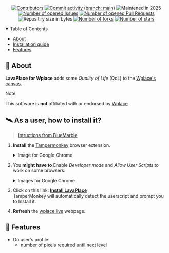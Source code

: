 <div align="center" tabindex="-1" title="Oh, found one secret! 🥚">

[![Contributors](https://img.shields.io/github/contributors/volcanofr/Wplace-LavaPlace?style=flat-square&label=Contributors)](https://github.com/volcanofr/Wplace-LavaPlace/graphs/contributors)
[![Commit activity (branch:
main)](https://img.shields.io/github/commit-activity/y/volcanofr/Wplace-LavaPlace/main?style=flat-square&label=Commit%20activity)](https://github.com/volcanofr/Wplace-LavaPlace/commits/main)
![Maintened in 2025](https://img.shields.io/maintenance/yes/2025?style=flat-square&label=Actively%20maintened)<!-- HAVE TO BE UPDATED EVERY YEAR -->
[![Number of opened Issues](https://img.shields.io/github/issues/volcanofr/Wplace-LavaPlace?style=flat-square&label=Issues)](https://github.com/volcanofr/Wplace-LavaPlace/issues)
[![Number of opened Pull
Requests](https://img.shields.io/github/issues-pr/volcanofr/Wplace-LavaPlace?style=flat-square&label=Pull%20Requests)](https://github.com/volcanofr/Wplace-LavaPlace/pulls)
<br />
![Repositiry size in bytes](https://img.shields.io/github/languages/code-size/volcanofr/Wplace-LavaPlace?style=flat-square&label=Repository%20size)
[![Number of forks](https://img.shields.io/github/forks/volcanofr/Wplace-LavaPlace?style=flat-square&label=Forks)](https://github.com/pxlsspace/volcanofr/Wplace-LavaPlace)
[![Number of stars](https://img.shields.io/github/stars/volcanofr/Wplace-LavaPlace?style=flat-square&label=Stars)](#repository-details-container)

</div>

<details open>
<summary>Table of Contents</summary>

* [About](#-about)
* [Installation guide](#️-as-a-user-how-to-install-it)
* [Features](#-features)

</details>

## 🚀 About

**LavaPlace for Wplace** adds some *Quality of Life* (QoL) to the [Wplace's
canvas](https://wplace.live/).

> [!NOTE]
> This software is **not** affiliated with or endorsed by
> [Wplace](https://wplace.live/terms/terms-of-service).

## 🛰️ As a user, how to install it?

> [Intructions from BlueMarble](https://github.com/SwingTheVine/Wplace-BlueMarble?tab=readme-ov-file#installation-instructions)

1. **Install** the [Tampermonkey](https://www.tampermonkey.net/#download) browser extension.
   <details>
   <summary>Image for Google Chrome</summary>

   ![Click the 'Add extension' button](https://github.com/SwingTheVine/Wplace-BlueMarble/raw/main/docs/assets/ComputerChromeInstall1.png)

   </details>
2. You **might have to** Enable *Developer mode* and *Allow User Scripts* to work on some browsers.
   <details>
   <summary>Images for Google Chrome</summary>

   ![Enter the 'Manage Extension' menu](https://github.com/SwingTheVine/Wplace-BlueMarble/raw/main/docs/assets/ComputerChromeInstall2.png)
   ![Enable 'Developer Mode' and 'Allow user scripts'](https://github.com/SwingTheVine/Wplace-BlueMarble/raw/main/docs/assets/ComputerChromeInstall3.png)

   </details>
3. Click on this link: **[Install
   LavaPlace](https://github.com/volcanofr/Wplace-LavaPlace/releases/download/v1.1/LavaPlace.user.js)**
   <br />TamperMonkey will automatically detect the userscript and prompt you to Install it.
4. **Refresh** the [wplace.live](https://wplace.live/) webpage.

## 👾 Features

- On user's profile:
  - number of pixels required until next level
